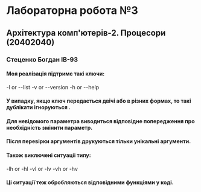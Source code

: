 # Лабораторна робота №3 
## Архітектура комп'ютерів-2. Процесори (20402040)
### Стеценко Богдан ІВ-93
#### Моя реалізація підтримє такі ключи:
  -l or --list
  -v or --version
  -h or --help
#### У випадку, якщо ключ передається двічі або в різних формах, то такі дублікати ігноруються .
#### Для невідомого параметра виводиться відповідне попередження про необхідність змінити параметр.
#### Після перевірки аргументів друкуються тільки унікальні аргументи.
#### Також виключені ситуаціі типу:
  -lh or -hl
  -vl or -lv
  -vh or -hv
#### Ці ситуації теж обробляються відповідними функціями у коді.
